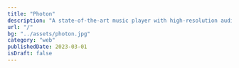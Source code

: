 ```yaml
---
title: "Photon"
description: "A state-of-the-art music player with high-resolution audio and DSP effects"
url: "/"
bg: "../assets/photon.jpg"
category: "web"
publishedDate: 2023-03-01
isDraft: false
---
```

